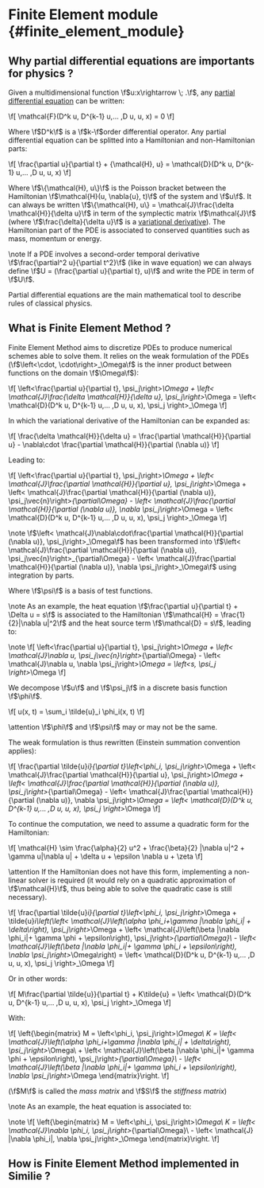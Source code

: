 # Finite Element module {#finite_element_module}
<!--
SPDX-FileCopyrightText: 2025 Baptiste Legouix
SPDX-License-Identifier: GPL-3.0-or-later
-->

## Why partial differential equations are importants for physics ?

Given a multidimensional function \f$u:x\rightarrow \; .\f$, any [partial differential equation](https://en.wikipedia.org/wiki/Partial_differential_equation) can be written:

\f\[
\mathcal{F}(D^k u, D^{k-1} u,... ,D u, u, x) = 0
\f\]

Where \f$D^k\f$ is a \f$k-\f$order differential operator. Any partial differential equation can be splitted into a Hamiltonian and non-Hamiltonian parts:

\f\[
\frac{\partial u}{\partial t} + \{\mathcal{H}, u\} = \mathcal{D}(D^k u, D^{k-1} u,... ,D u, u, x) 
\f\]

Where \f$\{\mathcal{H}, u\}\f$ is the Poisson bracket between the Hamiltonian \f$\mathcal{H}(u, \nabla{u}, t)\f$ of the system and \f$u\f$. It can always be written \f$\{\mathcal{H}, u\} = \mathcal{J}\frac{\delta \mathcal{H}}{\delta u}\f$ in term of the symplectic matrix \f$\mathcal{J}\f$ (where \f$\frac{\delta}{\delta u}\f$ is a [variational derivative](https://en.wikipedia.org/wiki/Functional_derivative)). The Hamiltonian part of the PDE is associated to conserved quantities such as mass, momentum or energy.

\note If a PDE involves a second-order temporal derivative \f$\frac{\partial^2 u}{\partial t^2}\f$ (like in wave equation) we can always define \f$U = (\frac{\partial u}{\partial t}, u)\f$ and write the PDE in term of  \f$U\f$.

Partial differential equations are the main mathematical tool to describe rules of classical physics.

## What is Finite Element Method ?

Finite Element Method aims to discretize PDEs to produce numerical schemes able to solve them. It relies on the weak formulation of the PDEs (\f$\left<\cdot, \cdot\right>_\Omega\f$ is the inner product between functions on the domain \f$\Omega\f$):

\f\[
\left<\frac{\partial u}{\partial t}, \psi_j\right>_\Omega + \left< \mathcal{J}\frac{\delta \mathcal{H}}{\delta u}, \psi_j\right>_\Omega = \left< \mathcal{D}(D^k u, D^{k-1} u,... ,D u, u, x), \psi_j \right>_\Omega
\f\]

In which the variational derivative of the Hamiltonian can be expanded as: 

\f\[
 \frac{\delta \mathcal{H}}{\delta u} = \frac{\partial \mathcal{H}}{\partial u} - \nabla\cdot \frac{\partial \mathcal{H}}{\partial (\nabla u)}
\f\]

Leading to:

\f\[
\left<\frac{\partial u}{\partial t}, \psi_j\right>_\Omega + \left< \mathcal{J}\frac{\partial \mathcal{H}}{\partial u}, \psi_j\right>_\Omega + \left< \mathcal{J}\frac{\partial \mathcal{H}}{\partial (\nabla u)}, \psi_j\vec{n}\right>_{\partial\Omega} - \left< \mathcal{J}\frac{\partial \mathcal{H}}{\partial (\nabla u)}, \nabla \psi_j\right>_\Omega = \left< \mathcal{D}(D^k u, D^{k-1} u,... ,D u, u, x), \psi_j \right>_\Omega
\f\]


\note \f$\left< \mathcal{J}\nabla\cdot\frac{\partial \mathcal{H}}{\partial (\nabla u)}, \psi_j\right>_\Omega\f$ has been transformed into \f$\left< \mathcal{J}\frac{\partial \mathcal{H}}{\partial (\nabla u)}, \psi_j\vec{n}\right>_{\partial\Omega} - \left< \mathcal{J}\frac{\partial \mathcal{H}}{\partial (\nabla u)}, \nabla \psi_j\right>_\Omega\f$ using integration by parts. 

Where \f$\psi\f$ is a basis of test functions.

\note As an example, the heat equation \f$\frac{\partial u}{\partial t} + \Delta u = s\f$ is associated to the Hamiltonian \f$\mathcal{H} = \frac{1}{2}|\nabla u|^2\f$ and the heat source term \f$\mathcal{D} = s\f$, leading to:

\note \f\[
\left<\frac{\partial u}{\partial t}, \psi_j\right>_\Omega + \left< \mathcal{J}\nabla u, \psi_j\vec{n}\right>_{\partial\Omega} - \left< \mathcal{J}\nabla u, \nabla \psi_j\right>_\Omega = \left<s, \psi_j \right>_\Omega
\f\]

We decompose \f$u\f$ and \f$\psi_j\f$ in a discrete basis function \f$\phi\f$. 

\f\[
u(x, t) = \sum_i \tilde{u}_i \phi_i(x, t)
\f\]

\attention \f$\phi\f$ and \f$\psi\f$ may or may not be the same.

The weak formulation is thus rewritten (Einstein summation convention applies):

\f\[
\frac{\partial \tilde{u}_i}{\partial t}\left<\phi_i, \psi_j\right>_\Omega + \left< \mathcal{J}\frac{\partial \mathcal{H}}{\partial u}, \psi_j\right>_\Omega + \left< \mathcal{J}\frac{\partial \mathcal{H}}{\partial (\nabla u)}, \psi_j\right>_{\partial\Omega} - \left< \mathcal{J}\frac{\partial \mathcal{H}}{\partial (\nabla u)}, \nabla \psi_j\right>_\Omega = \left< \mathcal{D}(D^k u, D^{k-1} u,... ,D u, u, x), \psi_j \right>_\Omega
\f\]

To continue the computation, we need to assume a quadratic form for the Hamiltonian:

\f\[
\mathcal{H} \sim \frac{\alpha}{2} u^2 + \frac{\beta}{2} |\nabla u|^2 + \gamma u|\nabla u| + \delta u + \epsilon \nabla u + \zeta
\f\]

\attention If the Hamiltonian does not have this form, implementing a non-linear solver is required (it would rely on a quadratic approximation of \f$\mathcal{H}\f$, thus being able to solve the quadratic case is still necessary). 

\f\[
\frac{\partial \tilde{u}_i}{\partial t}\left<\phi_i, \psi_j\right>_\Omega + \tilde{u}_i\left(\left< \mathcal{J}\left(\alpha \phi_i+\gamma |\nabla \phi_i| + \delta\right), \psi_j\right>_\Omega + \left< \mathcal{J}\left(\beta |\nabla \phi_i|+ \gamma \phi + \epsilon\right), \psi_j\right>_{\partial\Omega}\\ - \left< \mathcal{J}\left(\beta |\nabla \phi_i|+ \gamma \phi_i + \epsilon\right), \nabla \psi_j\right>_\Omega\right) = \left< \mathcal{D}(D^k u, D^{k-1} u,... ,D u, u, x), \psi_j \right>_\Omega
\f\]

Or in other words:

\f[
M\frac{\partial \tilde{u}}{\partial t} + K\tilde{u} = \left< \mathcal{D}(D^k u, D^{k-1} u,... ,D u, u, x), \psi_j \right>_\Omega
\f]

With:

\f\[
\left\{\begin{matrix}
M = \left<\phi_i, \psi_j\right>_\Omega\\
K = \left< \mathcal{J}\left(\alpha \phi_i+\gamma |\nabla \phi_i| + \delta\right), \psi_j\right>_\Omega\\ + \left< \mathcal{J}\left(\beta |\nabla \phi_i|+ \gamma \phi + \epsilon\right), \psi_j\right>_{\partial\Omega}\\ - \left< \mathcal{J}\left(\beta |\nabla \phi_i|+ \gamma \phi_i + \epsilon\right), \nabla \psi_j\right>_\Omega
\end{matrix}\right.
\f\]

(\f$M\f$ is called the <em>mass matrix</em> and \f$S\f$ the <em>stiffness matrix</em>)

\note As an example, the heat equation is associated to: 

\note \f\[
\left\{\begin{matrix}
M = \left<\phi_i, \psi_j\right>_\Omega\\
K = \left< \mathcal{J}\nabla \phi_i, \psi_j\right>_{\partial\Omega}\\ - \left< \mathcal{J} |\nabla \phi_i|, \nabla \psi_j\right>_\Omega
\end{matrix}\right.
\f\]

## How is Finite Element Method implemented in Similie ?
